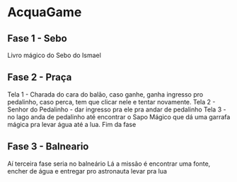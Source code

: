 # AcquaGame

## Fase 1 - Sebo
Livro mágico do Sebo do Ismael


## Fase 2 - Praça 

Tela 1 - Charada do cara do balão, caso ganhe, ganha ingresso pro pedalinho, caso perca, tem que clicar nele e tentar novamente.
Tela 2 - Senhor do Pedalinho - dar ingresso pra ele pra andar de pedalinho 
Tela 3 - no lago anda de pedalinho até encontrar o Sapo Mágico que dá uma garrafa mágica pra levar água até a lua.
Fim da fase


## Fase 3 - Balneario

Aí terceira fase seria no balneário
Lá a missão é encontrar uma fonte, encher de água e entregar pro astronauta levar pra lua
